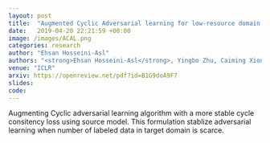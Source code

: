 ```yaml
---
layout: post
title:  "Augmented Cyclic Adversarial learning for low-resource domain adaptation"
date:   2019-04-20 22:21:59 +00:00
image: /images/ACAL.png
categories: research
author: "Ehsan Hosseini-Asl"
authors: "<strong>Ehsan Hosseini-Asl</strong>, Yingbo Zhu, Caiming Xiong, Richard Socher"
venue: "ICLR"
arxiv: https://openreview.net/pdf?id=B1G9doA9F7
slides:
code:
---
```

Augmenting Cyclic adversarial learning algorithm with a more stable cycle consitency loss using source model. This formulation stablize adversarial learning when number of labeled data in target domain is scarce.
